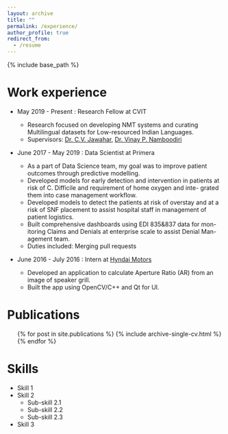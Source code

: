 ```yaml
---
layout: archive
title: ""
permalink: /experience/
author_profile: true
redirect_from:
  - /resume
---
```


{% include base_path %}

Work experience
======
* May 2019 - Present : Research Fellow at CVIT 
  * Research focused on developing NMT systems and curating Multilingual datasets for Low-resourced Indian Languages.
  * Supervisors: [Dr. C.V. Jawahar](https://faculty.iiit.ac.in/~jawahar/), [Dr. Vinay P. Namboodiri](https://vinaypn.github.io/) 

* June 2017 - May 2019 : Data Scientist at Primera
  * As a part of Data Science team, my goal was to improve patient
    outcomes through predictive modelling.
  * Developed models for early detection and intervention in patients
    at risk of C. Difficile and requirement of home oxygen and inte-
    grated them into case management workflow.
  * Developed models to detect the patients at risk of overstay and
    at a risk of SNF placement to assist hospital staff in management
    of patient logistics.
  * Built comprehensive dashboards using EDI 835&837 data for mon-
    itoring Claims and Denials at enterprise scale to assist Denial Man-
    agement team.
  * Duties included: Merging pull requests

* June 2016 - July 2016 : Intern at [Hyndai Motors](https://hmie.in/)
  * Developed an application to calculate Aperture Ratio (AR) 
    from an image of speaker grill.
  * Built the app using OpenCV/C++ and Qt for UI.
      




Publications
======
  <ul>{% for post in site.publications %}
    {% include archive-single-cv.html %}
  {% endfor %}</ul>

Skills
======
* Skill 1
* Skill 2
  * Sub-skill 2.1
  * Sub-skill 2.2
  * Sub-skill 2.3
* Skill 3

